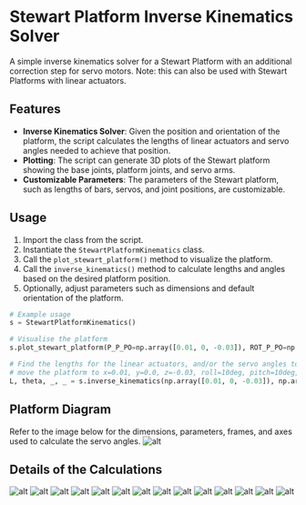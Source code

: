 # Stewart Platform Inverse Kinematics Solver

A simple inverse kinematics solver for a Stewart Platform with an additional correction step for servo motors. Note: this can also be used with Stewart Platforms with linear actuators.

## Features

- **Inverse Kinematics Solver**: Given the position and orientation of the platform, the script calculates the lengths of linear actuators and servo angles needed to achieve that position.
- **Plotting**: The script can generate 3D plots of the Stewart platform showing the base joints, platform joints, and servo arms.
- **Customizable Parameters**: The parameters of the Stewart platform, such as lengths of bars, servos, and joint positions, are customizable.

## Usage

1. Import the class from the script.
2. Instantiate the `StewartPlatformKinematics` class.
3. Call the `plot_stewart_platform()` method to visualize the platform.
4. Call the `inverse_kinematics()` method to calculate lengths and angles based on the desired platform position.
5. Optionally, adjust parameters such as dimensions and default orientation of the platform.

```python
# Example usage 
s = StewartPlatformKinematics()

# Visualise the platform
s.plot_stewart_platform(P_P_PO=np.array([0.01, 0, -0.03]), ROT_P_PO=np.array([10,10,10]), is_deg=True)

# Find the lengths for the linear actuators, and/or the servo angles to
# move the platform to x=0.01, y=0.0, z=-0.03, roll=10deg, pitch=10deg, yaw=10deg
L, theta, _, _ = s.inverse_kinematics(np.array([0.01, 0, -0.03]), np.array([10,10,10]), is_deg=True)
```

## Platform Diagram

Refer to the image below for the dimensions, parameters, frames, and axes used to calculate the servo angles.
![alt](docs/slides/Slide2.PNG)

## Details of the Calculations

![alt](docs/slides/Slide3.PNG)
![alt](docs/slides/Slide4.PNG)
![alt](docs/slides/Slide5.PNG)
![alt](docs/slides/Slide6.PNG)
![alt](docs/slides/Slide7.PNG)
![alt](docs/slides/Slide8.PNG)
![alt](docs/slides/Slide9.PNG)
![alt](docs/slides/Slide10.PNG)
![alt](docs/slides/Slide11.PNG)
![alt](docs/slides/Slide12.PNG)
![alt](docs/slides/Slide13.PNG)
![alt](docs/slides/Slide14.PNG)
![alt](docs/slides/Slide15.PNG)
![alt](docs/slides/Slide16.PNG)
